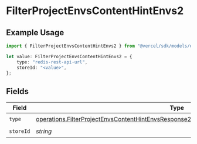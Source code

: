 # FilterProjectEnvsContentHintEnvs2

## Example Usage

```typescript
import { FilterProjectEnvsContentHintEnvs2 } from "@vercel/sdk/models/operations";

let value: FilterProjectEnvsContentHintEnvs2 = {
    type: "redis-rest-api-url",
    storeId: "<value>",
};
```

## Fields

| Field                                                                                                                                                                                                    | Type                                                                                                                                                                                                     | Required                                                                                                                                                                                                 | Description                                                                                                                                                                                              |
| -------------------------------------------------------------------------------------------------------------------------------------------------------------------------------------------------------- | -------------------------------------------------------------------------------------------------------------------------------------------------------------------------------------------------------- | -------------------------------------------------------------------------------------------------------------------------------------------------------------------------------------------------------- | -------------------------------------------------------------------------------------------------------------------------------------------------------------------------------------------------------- |
| `type`                                                                                                                                                                                                   | [operations.FilterProjectEnvsContentHintEnvsResponse200ApplicationJSONResponseBody2EnvsType](../../models/operations/filterprojectenvscontenthintenvsresponse200applicationjsonresponsebody2envstype.md) | :heavy_check_mark:                                                                                                                                                                                       | N/A                                                                                                                                                                                                      |
| `storeId`                                                                                                                                                                                                | *string*                                                                                                                                                                                                 | :heavy_check_mark:                                                                                                                                                                                       | N/A                                                                                                                                                                                                      |